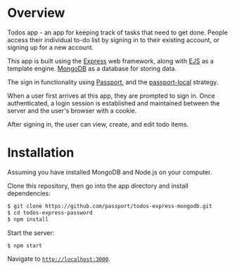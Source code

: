 # Overview

Todos app - an app for keeping track of tasks that need to get done. People access their individual to-do list by signing in to their existing account, or signing up for a new account.

This app is built using the [Express](https://expressjs.com/) web framework, along with [EJS](https://ejs.co/) as a template engine. [MongoDB](https://www.mongodb.com/) as a database for storing data.

The sign in functionality using [Passport](https://www.passportjs.org/), and the [passport-local](https://www.passportjs.org/packages/passport-local/) strategy.

When a user first arrives at this app, they are prompted to sign in. Once authenticated, a login session is established and maintained between the server and the user's browser with a cookie.

After signing in, the user can view, create, and edit todo items.

# Installation

Assuming you have installed MongoDB and Node.js on your computer.

Clone this repository, then go into the app directory and install dependencies:

```bash
$ git clone https://github.com/passport/todos-express-mongodb.git
$ cd todos-express-password
$ npm install
```

Start the server:
```bash
$ npm start
```

Navigate to [`http://localhost:3000`](http://localhost:3000).